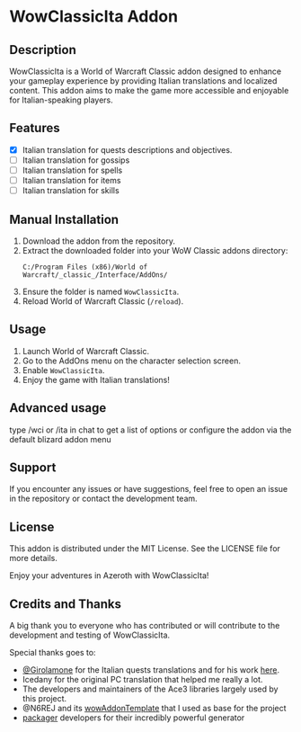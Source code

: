 # WowClassicIta Addon

## Description
WowClassicIta is a World of Warcraft Classic addon designed to enhance your gameplay experience by providing Italian translations and localized content. This addon aims to make the game more accessible and enjoyable for Italian-speaking players.

## Features
- [x] Italian translation for quests descriptions and objectives.
- [ ] Italian translation for gossips
- [ ] Italian translation for spells
- [ ] Italian translation for items
- [ ] Italian translation for skills

## Manual Installation
1. Download the addon from the repository.
2. Extract the downloaded folder into your WoW Classic addons directory:
    ```
    C:/Program Files (x86)/World of Warcraft/_classic_/Interface/AddOns/
    ```
3. Ensure the folder is named `WowClassicIta`.
4. Reload World of Warcraft Classic (`/reload`).

## Usage
1. Launch World of Warcraft Classic.
2. Go to the AddOns menu on the character selection screen.
3. Enable `WowClassicIta`.
4. Enjoy the game with Italian translations!

## Advanced usage
type /wci or /ita in chat to get a list of options or
configure the addon via the default blizard addon menu

## Support
If you encounter any issues or have suggestions, feel free to open an issue in the repository or contact the development team.

## License
This addon is distributed under the MIT License. See the LICENSE file for more details.

Enjoy your adventures in Azeroth with WowClassicIta!

## Credits and Thanks

A big thank you to everyone who has contributed or will contribute to the development and testing of WowClassicIta.

Special thanks goes to:
- [@Girolamone](https://github.com/Girolamone) for the Italian quests translations and for his work [here](https://github.com/Girolamone/WoWita-quests).
- Icedany for the original PC translation that helped me really a lot.
- The developers and maintainers of the Ace3 libraries largely used by this project.
- @N6REJ and its [wowAddonTemplate](https://github.com/N6REJ/wowAddonTemplate) that I used as base for the project
- [packager](https://github.com/BigWigsMods/packager) developers for their incredibly powerful generator